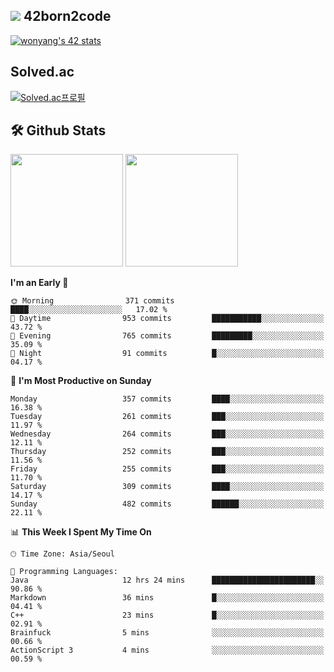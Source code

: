 
## <img src="https://img.shields.io/badge/-000000?style=flat&logo=42&logoColor=white"> 42born2code
[![wonyang's 42 stats](https://badge42.vercel.app/api/v2/cl5nhe5b6007809kydha7ht42/stats?cursusId=21&coalitionId=88)](https://profile.intra.42.fr/users/wonyang)

## Solved.ac
[![Solved.ac프로필](http://mazassumnida.wtf/api/v2/generate_badge?boj=bennyws)](https://solved.ac/bennyws)

## 🛠️ Github Stats
<p>
  <img height="180em" src="https://github-readme-stats-veggie-garden.vercel.app/api?username=gemstoneyang&show_icons=true&include_all_commits=true&bg_color=30,e96443,904e95&title_color=fff&text_color=fff">
  <img height="180em" src="https://github-readme-stats-veggie-garden.vercel.app/api/top-langs/?username=gemstoneyang&layout=compact&bg_color=30,e96443,904e95&title_color=fff&text_color=fff">
</p>

<!--START_SECTION:waka-->
**I'm an Early 🐤** 

```text
🌞 Morning                371 commits         ████░░░░░░░░░░░░░░░░░░░░░   17.02 % 
🌆 Daytime                953 commits         ███████████░░░░░░░░░░░░░░   43.72 % 
🌃 Evening                765 commits         █████████░░░░░░░░░░░░░░░░   35.09 % 
🌙 Night                  91 commits          █░░░░░░░░░░░░░░░░░░░░░░░░   04.17 % 
```
📅 **I'm Most Productive on Sunday** 

```text
Monday                   357 commits         ████░░░░░░░░░░░░░░░░░░░░░   16.38 % 
Tuesday                  261 commits         ███░░░░░░░░░░░░░░░░░░░░░░   11.97 % 
Wednesday                264 commits         ███░░░░░░░░░░░░░░░░░░░░░░   12.11 % 
Thursday                 252 commits         ███░░░░░░░░░░░░░░░░░░░░░░   11.56 % 
Friday                   255 commits         ███░░░░░░░░░░░░░░░░░░░░░░   11.70 % 
Saturday                 309 commits         ████░░░░░░░░░░░░░░░░░░░░░   14.17 % 
Sunday                   482 commits         ██████░░░░░░░░░░░░░░░░░░░   22.11 % 
```


📊 **This Week I Spent My Time On** 

```text
🕑︎ Time Zone: Asia/Seoul

💬 Programming Languages: 
Java                     12 hrs 24 mins      ███████████████████████░░   90.86 % 
Markdown                 36 mins             █░░░░░░░░░░░░░░░░░░░░░░░░   04.41 % 
C++                      23 mins             █░░░░░░░░░░░░░░░░░░░░░░░░   02.91 % 
Brainfuck                5 mins              ░░░░░░░░░░░░░░░░░░░░░░░░░   00.66 % 
ActionScript 3           4 mins              ░░░░░░░░░░░░░░░░░░░░░░░░░   00.59 % 
```


<!--END_SECTION:waka-->
